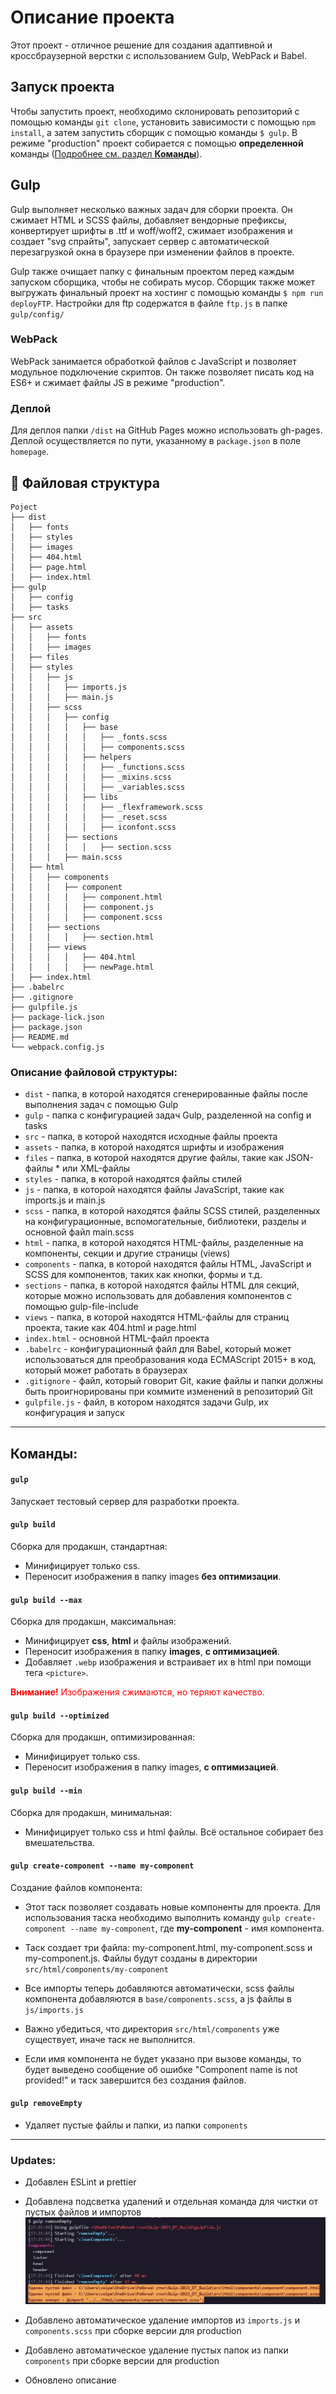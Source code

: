 # Описание проекта

Этот проект - отличное решение для создания адаптивной и кроссбраузерной верстки с использованием Gulp, WebPack и Babel.

## Запуск проекта

Чтобы запустить проект, необходимо склонировать репозиторий с помощью команды `git clone`, установить зависимости с помощью `npm install`, а затем запустить сборщик с помощью команды `$ gulp`. В режиме "production" проект собирается с помощью **определенной** команды (<u>Подробнее см. раздел **Команды**</u>).

## Gulp

Gulp выполняет несколько важных задач для сборки проекта.
Он сжимает HTML и SCSS файлы, добавляет вендорные префиксы, конвертирует шрифты в .ttf и woff/woff2, сжимает изображения и создает "svg cпрайты", запускает сервер с автоматической перезагрузкой окна в браузере при изменении файлов в проекте.

Gulp также очищает папку с финальным проектом перед каждым запуском сборщика, чтобы не собирать мусор. Сборщик также может выгружать финальный проект на хостинг с помощью команды `$ npm run deployFTP`.
Настройки для ftp содержатся в файле `ftp.js` в папке `gulp/config/`

### WebPack

WebPack занимается обработкой файлов c JavaScript и позволяет модульное подключение скриптов. Он также позволяет писать код на ES6+ и сжимает файлы JS в режиме "production".

### Деплой

Для деплоя папки `/dist` на GitHub Pages можно использовать gh-pages. Деплой осуществляется по пути, указанному в `package.json` в поле `homepage`.

## :open_file_folder: Файловая структура

```
Poject
├── dist
│   ├── fonts
│   ├── styles
│   ├── images
│   ├── 404.html
│   ├── page.html
│   ├── index.html
├── gulp
│   ├── config
│   ├── tasks
├── src
│   ├── assets
│   │   ├── fonts
│   │   ├── images
│   ├── files
│   ├── styles
│   │   ├── js
│   │   │   ├── imports.js
│   │   │   ├── main.js
│   │   ├── scss
│   │   │   ├── config
│   │   │   │   ├── base
│   │   │   │   │   ├── _fonts.scss
│   │   │   │   │   ├── components.scss
│   │   │   │   ├── helpers
│   │   │   │   │   ├── _functions.scss
│   │   │   │   │   ├── _mixins.scss
│   │   │   │   │   ├── _variables.scss
│   │   │   │   ├── libs
│   │   │   │   │   ├── _flexframework.scss
│   │   │   │   │   ├── _reset.scss
│   │   │   │   │   ├── iconfont.scss
│   │   │   ├── sections
│   │   │   │   │   ├── section.scss
│   │   │   ├── main.scss
│   ├── html
│   │   ├── components
│   │   │   ├── component
│   │   │   │   ├── component.html
│   │   │   │   ├── component.js
│   │   │   │   ├── component.scss
│   │   ├── sections
│   │   │   │   ├── section.html
│   │   ├── views
│   │   │   │   ├── 404.html
│   │   │   │   ├── newPage.html
│   ├── index.html
├── .babelrc
├── .gitignore
├── gulpfile.js
├── package-lick.json
├── package.json
├── README.md
└── webpack.config.js
```

### Описание файловой структуры:

- `dist` - папка, в которой находятся сгенерированные файлы после выполнения задач с помощью Gulp
- `gulp` - папка с конфигурацией задач Gulp, разделенной на config и tasks
- `src` - папка, в которой находятся исходные файлы проекта
- `assets` - папка, в которой находятся шрифты и изображения
- `files` - папка, в которой находятся другие файлы, такие как JSON-файлы \* или XML-файлы
- `styles` - папка, в которой находятся файлы стилей
- `js` - папка, в которой находятся файлы JavaScript, такие как imports.js и main.js
- `scss` - папка, в которой находятся файлы SCSS стилей, разделенных на конфигурационные, вспомогательные, библиотеки, разделы и основной файл main.scss
- `html` - папка, в которой находятся HTML-файлы, разделенные на компоненты, секции и другие страницы (views)
- `components` - папка, в которой находятся файлы HTML, JavaScript и SCSS для компонентов, таких как кнопки, формы и т.д.
- `sections` - папка, в которой находятся файлы HTML для секций, которые можно использовать для добавления компонентов с помощью gulp-file-include
- `views` - папка, в которой находятся HTML-файлы для страниц проекта, такие как 404.html и page.html
- `index.html` - основной HTML-файл проекта
- `.babelrc` - конфигурационный файл для Babel, который может использоваться для преобразования кода ECMAScript 2015+ в код, который может работать в браузерах
- `.gitignore` - файл, который говорит Git, какие файлы и папки должны быть проигнорированы при коммите изменений в репозиторий Git
- `gulpfile.js` - файл, в котором находятся задачи Gulp, их конфигурация и запуск

---

## Команды:

#### `gulp`

Запускает тестовый сервер для разработки проекта.

#### `gulp build`

Сборка для продакшн, стандартная:

- Минифицирует только css.
- Переносит изображения в папку images **без оптимизации**.

#### `gulp build --max`

Сборка для продакшн, максимальная:

- Минифицирует **css**, **html** и файлы изображений.
- Переносит изображения в папку **images**, **с оптимизацией**.
- Добавляет `.webp` изображения и встраивает их в html при помощи тега `<picture>`.

<span style="color:red">**Внимание!** Изображения сжимаются, но теряют качество.</span>

#### `gulp build --optimized`

Сборка для продакшн, оптимизированная:

- Минифицирует только css.
- Переносит изображения в папку images, **с оптимизацией**.

#### `gulp build --min`

Сборка для продакшн, минимальная:

- Минифицирует только css и html файлы. Всё остальное собирает без вмешательства.

#### `gulp create-component --name my-component`

Создание файлов компонента:

- Этот таск позволяет создавать новые компоненты для проекта. Для использования таска необходимо выполнить команду `gulp create-component --name my-component`, где **my-component** - имя компонента.

- Таск создает три файла: my-component.html, my-component.scss и my-component.js. Файлы будут созданы в директории `src/html/components/my-component`

- Все импорты теперь добавляются автоматически, scss файлы компонента добавляются в `base/components.scss`, а js файлы в `js/imports.js`

- Важно убедиться, что директория `src/html/components` уже существует, иначе таск не выполнится.

- Если имя компонента не будет указано при вызове команды, то будет выведено сообщение об ошибке "Component name is not provided!" и таск завершится без создания файлов.

#### `gulp removeEmpty`

- Удаляет пустые файлы и папки, из папки `components`

---

### Updates:

- Добавлен ESLint и prettier
- Добавлена подсветка удалений и отдельная команда для чистки от пустых файлов и импортов
  ![Remove Empty](gulp/gide/removeEmpty.jpg)

- Добавлено автоматическое удаление импортов из `imports.js` и `components.scss` при сборке версии для production
- Добавлено автоматическое удаление пустых папок из папки `components` при сборке версии для production
- Обновлено описание
